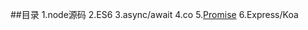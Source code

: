 ##目录
1.node源码
2.ES6
3.async/await
4.co
5.[Promise](https://github.com/aiyajingjing/nodejs-study/blob/master/promise.md)
6.Express/Koa
